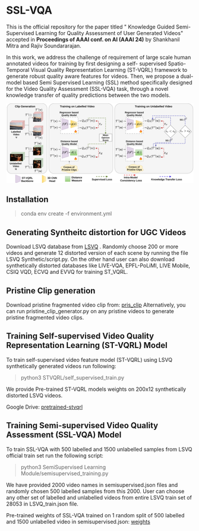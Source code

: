 # SSL-VQA
This is the official repository for the paper titled " Knowledge Guided Semi-Supervised Learning for Quality Assessment of User Generated Videos" accepted in **Proceedings of AAAI conf. on AI (AAAI 24)** by Shankhanil Mitra and Rajiv Soundararajan. 

In this work, we address the challenge of requirement of large scale human annotated videos for training by first designing a self- supervised Spatio-Temporal Visual Quality Representation Learning (ST-VQRL) framework to generate robust quality aware features for videos. Then, we propose a dual-model based Semi Supervised Learning (SSL) method specifically designed for the Video Quality Assessment (SSL-VQA) task, through a novel knowledge transfer of quality predictions between the two models.

![SSL-VQA](https://github.com/Shankhanil006/SSL-VQA/blob/main/sslvqa.png?raw=true)

## Installation 
>conda env create -f environment.yml

## Generating Syntheitc distortion for UGC Videos
Download LSVQ database from [LSVQ](https://github.com/baidut/PatchVQ?raw=true) . Randomly choose 200 or more videos and generate 12 distorted version of each scene by running the file LSVQ Synthetic/script.py. On the other hand user can also download synthetically distorted databases like LIVE-VQA, EPFL-PoLiMI, LIVE Mobile, CSIQ VQD, ECVQ and EVVQ for training ST_VQRL.

## Pristine Clip generation
Download pristine fragmented video clip from:
[pris_clip]()
Alternatively, you can run pristine_clip_generator.py on any pristine videos to generate pristine fragmented video clips.
## Training Self-supervised Video Quality Representation Learning (ST-VQRL) Model
To train self-supervised video feature model (ST-VQRL) using LSVQ synthetically generated videos run following:
>python3 STVQRL/self_supervised_train.py

We provide Pre-trained ST-VQRL models weights on 200x12 synthetically distorted LSVQ videos.

Google Drive: [pretrained-stvqrl](https://drive.google.com/file/d/1uE0QgCZAsjXrvRHP_bdC8xVu5xb4eZUa/view?usp=drive_link)

## Training Semi-supervised Video Quality Assessment (SSL-VQA) Model

To train SSL-VQA with 500 labelled and 1500 unlabelled samples from LSVQ official train set run the following script:

> python3 SemiSupervised Learning Module/semisupervised_training.py

We have provided 2000 video names in semisupervised.json files and randomly chosen 500 labelled samples from this 2000. User can choose any other set of labelled and unlabelled videos from entire LSVQ train set of 28053 in LSVQ_train.json file. 

Pre-trained weights of SSL-VQA trained on 1 random split of 500 labelled and 1500 unlabelled video in semisupervised.json:
[weights](https://drive.google.com/file/d/1EHtMEXPpQZAu2GRxG8jgVKxeGrv9JrII/view?usp=drive_link)
